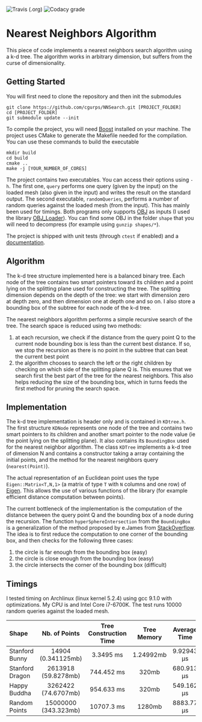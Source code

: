 ![Travis (.org)](https://img.shields.io/travis/cgurps/NNSearch?style=flat-square)
![Codacy grade](https://img.shields.io/codacy/grade/d56fba5d5b514aefbcb469ae29a05dae?style=flat-square)
# Nearest Neighbors Algorithm

This piece of code implements a nearest neighbors search algorithm using a k-d tree.
The algorithm works in arbitrary dimension, but suffers from the curse of dimensionality.

## Getting Started
You will first need to clone the repository and then init the submodules
```
git clone https://github.com/cgurps/NNSearch.git [PROJECT_FOLDER]
cd [PROJECT_FOLDER]
git submodule update --init
```
To compile the project, you will need [Boost](https://www.boost.org/) installed on your machine. 
The project uses CMake to generate the Makefile needed for the compilation. You can use these commands to build the executable
```
mkdir build
cd build
cmake ..
make -j [YOUR_NUMBER_OF_CORES]
```
The project contains two executables. You can access their options using `-h`. 
The first one, `query` performs one query (given by the input) on the loaded mesh (also given in the input) and writes the result on the standard output.
The second executable, `randomQueries`, performs a number of random queries against the loaded mesh (from the input). 
This has mainly been used for timings. Both programs only supports [OBJ](https://en.wikipedia.org/wiki/Wavefront_.obj_file) 
as inputs (I used the library [OBJ_Loader](https://github.com/Bly7/OBJ-Loader)). You can find some OBJ in the folder `shape`
that you will need to decompress (for example using `gunzip shapes/*`).

The project is shipped with unit tests (through `ctest` if enabled) and a [documentation](https://cgurps.github.io/NNSearch/index.html).

## Algorithm
The k-d tree structure implemented here is a balanced binary tree. 
Each node of the tree contains two smart pointers toward its children and a point lying on the splitting plane used for constructing the tree. 
The splitting dimension depends on the depth of the tree: we start with dimension zero at depth zero, and then dimension one at depth one and so on. 
I also store a bounding box of the subtree for each node of the k-d tree.

The nearest neighbors algorithm performs a simple recursive search of the tree. The search space is reduced using two methods:
1. at each recursion, we check if the distance from the query point Q to the current node bounding box is less than the current best distance. If so, we stop the recursion as there is no point in the subtree that can beat the current best point
2. the algorithm chooses to search the left or the right children by checking on which side of the splitting plane Q is. This ensures that we search first the best part of the tree for the nearest neighbors. This also helps reducing the size of the bounding box, which in turns feeds the first method for pruning the search space.

## Implementation
The k-d tree implementation is header only and is contained in `KDtree.h`. 
The first structure `KDNode` represents one node of the tree and contains two smart pointers to its children and another smart pointer to the node value (ie the point lying on the splitting plane). It also contains its `BoundingBox` used for the nearest neighbor algorithm. The class `KDTree` implements a k-d tree of dimension N and contains a constructor taking a array containing the initial points, and the method for the nearest neighbors query (`nearest(Point)`).

The actual representation of an Euclidean point uses the type `Eigen::Matrix<T,N,1>` (a matrix of type `T` with `N` columns and one row) of [Eigen](http://eigen.tuxfamily.org/index.php?title=Main_Page). This allows the use of various functions of the library (for example efficient distance computation between points).

The current bottleneck of the implementation is the computation of the distance between the query point Q and the bounding box of a node during the recursion.
The function `hyperSphereIntersection` from the `BoundingBox` is a generalization of the method proposed by e.James from [StackOverflow](https://stackoverflow.com/questions/401847/circle-rectangle-collision-detection-intersection). The idea is to first reduce the computation to one corner of the bounding box, and then checks for the following three cases:
1. the circle is far enough from the bounding box (easy)
2. the circle is close enough from the bounding box (easy)
3. the circle intersects the corner of the bounding box (difficult)

## Timings
I tested timing on Archlinux (linux kernel 5.2.4) using gcc 9.1.0 with optimizations. My CPU is and Intel Core i7-6700K.
The test runs 10000 random queries against the loaded mesh.

| Shape           | Nb. of Points        | Tree Construction Time | Tree Memory  | Average Time |
| :-------------  | :------------------: | :--------------------: | :----------: | :----------: |
| Stanford Bunny  | 14904 (0.341125mb)   | 3.3495 ms              | 1.24992mb    |  9.92943 µs  |
| Stanford Dragon | 2613918 (59.8278mb)  | 744.452 ms             | 320mb        | 680.913 µs   |
| Happy Buddha    | 3262422 (74.6707mb)  | 954.633 ms             | 320mb        | 549.162 µs   |
| Random Points   | 15000000 (343.323mb) | 10707.3 ms             | 1280mb       | 8883.77 µs   |
